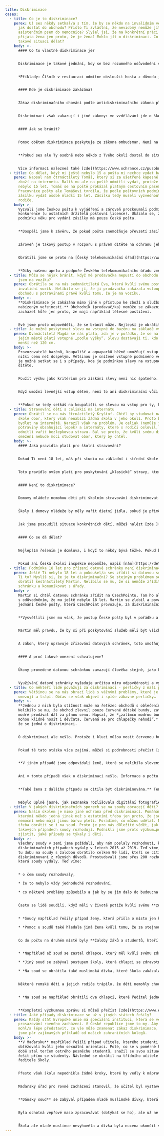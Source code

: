 ```yaml
---
title: Diskriminace
cases:
  - title: Co je to diskriminace?
    perex: Už ses někdy setkal/a s tím, že by se někdo na invalidním vozíku neměl
      jak dostat do obchodu? Přišlo Ti zvláštní, že nevidomý nemůže jít se svým
      asistenčním psem do nemocnice? Slyšel jsi, že na konkrétní práci nebyla
      přijata žena jen proto, že je žena? Mohlo jít o diskriminaci. Co se dá v
      takové situaci dělat?
    body: >-
      #### Co to vlastně diskriminace je?


      Diskriminace je takové jednání, kdy se bez rozumného odůvodnění s jednou osobou zachází ve stejné nebo srovnatelné situaci hůře než s jinou, a to na základě zakázaného diskriminačního důvodu. Takovým důvodem je rasa, etnický původ, národnost, pohlaví, sexuální orientace, věk, zdravotní postižení, náboženské vyznání, víra či světový názor.


      *Příklady: Číšník v restauraci odmítne obsloužit hosta z důvodu jeho příslušnosti k etnické skupině; na práci s vysokozdvižným vozíkem ve skladu není přijata žena, i když má potřebné vzdělání s odůvodněním, že ženy se na tuto práci nepřijímají.*


      #### Kde je diskriminace zakázána?


      Zákaz diskriminačního chování podle antidiskriminačního zákona platí v zaměstnání, podnikání, vzdělání, v sociální oblasti, zdravotní péči a poskytování zboží a služeb, včetně bydlení, pokud jsou nabízeny veřejnosti.


      Diskriminaci však zakazují i jiné zákony: ve vzdělávání jde o školský zákon, zákaz diskriminace v zaměstnání upravuje např. zákon o zaměstnanosti, zákoník práce a služební zákon, diskriminaci v podnikání postihuje i zákon o veřejných zakázkách, zákaz diskriminace při poskytování zboží a služeb je i součástí zákona o ochraně spotřebitele. Obecný a nejširší zákaz diskriminace je obsažen v Listině základních práv a svobod.


      #### Jak se bránit?


      Pomoc obětem diskriminace poskytuje ze zákona ombudsman. Není na to ale sám, ve většině oblastí popsaných v předchozím odstavci jsou ještě jiné instituce, co mohou pomoci (např. Oblastní inspektoráty práce, Česká školní inspekce, Česká obchodní inspekce apod.). A vždy je také možné se obrátit na soud.


      **Pokud ses ale Ty osobně nebo někdo z Tvého okolí dostal do situace, kdy mohlo jít o diskriminaci, neboj se zeptat a věc řešit. [Napiš nám](https://deti.ochrance.cz/kdo/jak/)** – **dáme Ti vědět, co je možné udělat. Nezavírej oči před diskriminací, jednou se může týkat i Tebe.** 


      Více informací nalezneš také [zde](https://www.ochrance.cz/pusobnost/rovne-zachazeni-a-diskriminace/).
  - title: Co dělat, když mi ještě nebylo 15 a pošta mi nechce vydat balík?
    perex: Napsal nám čtrnáctiletý Tomáš, který si za ušetřené kapesné objednal
      zboží na internetu. Balík mu ale na poště odmítli vydat, protože mu ještě
      nebylo 15 let. Tomáš se na poště prokázal platným cestovním pasem.
      Pracovnice pošty ale Tomášovi tvrdila, že podle poštovních podmínek nemůže
      zásilku vydat osobě mladší 15 let. Zásilku tedy museli vyzvednout Tomášovi
      rodiče.
    body: >-
      Vyzvali jsme Českou poštu k vyjádření a zároveň prozkoumali podmínky u
      konkurence (u ostatních držitelů poštovní licence). Ukázalo se, že
      podmínku věku pro vydání zásilky má pouze Česká pošta. 


      **Dospěli jsme k závěru, že pokud pošta znemožňuje převzetí zásilky osobě mladší 15 let, dopouští se přímé diskriminace této osoby z důvodu věku.** V daném případě tedy dochází k nezákonnému znevýhodnění osob mladších 15 let.


      Zároveň je takový postup v rozporu s právem dítěte na ochranu jeho soukromí, protože dochází ke svévolnému zasahování do jeho korespondence. Proto jsme doporučili České poště, aby poštovní podmínky upravila a požadavek minimálního věku odstranila. Pošta to odmítla.


      Obrátili jsme se proto na [Český telekomunikační úřad](https://www.ctu.cz/). Tento úřad je totiž povinen dohlížet na to, zda není spotřebitel v oblasti poštovních služeb diskriminován. Úřad měl stejný názor jako my, a proto přislíbil, že věc s Českou poštou napraví. 


      **Díky našemu apelu a podpoře Českého telekomunikačního úřadu změnila Česká pošta pravidla.**
  - title: Můžu se nějak bránit, když mě prodavačka nepustí do obchodu jen proto, že
      jsem na vozíku?
    perex: Obrátila se na nás sedmnáctiletá Eva, která kvůli svému postižení využívá
      invalidní vozík. Nelíbilo se jí, že ji prodavačka zakázala vstoupit do
      obchodu s potravinami právě kvůli tomu, že je na vozíku.
    body: >-
      **Diskriminace je zakázána mimo jiné v přístupu ke zboží a službám
      nabízeným veřejnosti.** Obchodník (prodavač/ka) nemůže se zákazníky
      zacházet hůře jen proto, že mají například tělesné postižení. 


      Evě jsme proto odpověděli, že se bránit může. Nejlepší je obrátit se na [Českou obchodní inspekc](http://www.coi.cz/)i, která je povinna řešit i zacházení obchodníků se zákazníky. Pokud by nezasáhla, můžeme její přístup prošetřit my. Takže jsme s Evou zůstali v kontaktu a ověřili si, že Česká obchodní inspekce byla v její věci aktivní.
  - title: Je možné poskytovat slevu na vstupné do bazénu na základě výšky?
    perex: Dvanáctiletá Magda se nás ptala, zda je v pořádku, že se na koupališti v
      jejím městě platí vstupné „podle výšky“. Slevu dostávají ti, kdo jsou
      menší než 120 cm.
    body: >-
      Provozovatelé bazénů, koupališť a aquaparků běžně umožňují vstup dětem za
      nižší cenu než dospělým. Většinou je snížené vstupné podmíněno věkem. Ale
      je možné setkat se i s případy, kde je podmínkou slevy na vstupném výška
      dítěte.


      Použít výšku jako kritérium pro získání slevy není nic špatného. Z pohledu antidiskriminačního zákona není výška zakázaným důvodem rozlišování. Provozovatel koupaliště či aquaparku nemusí žádné slevy poskytovat. Když se však rozhodne, že dá nižší vstupné dětem, sám si může určit, jak bude pojem „dítě“ vymezovat (jestli podle věku, nebo podle výšky).


      Když umožní levnější vstup dětem, není to ani diskriminační vůči dospělým. „Dětské“ vstupné obvykle slouží k menšímu zatěžování rodičů. Hlavně těch, kteří jdou na koupaliště či do aquaparku s dětmi. Vychází se z toho, že děti samotné většinou nemají vlastní majetek a vstupné platí z peněz dospělých. Sleva pro děti je tak pobídkou rodičům, aby navštívili koupaliště nebo aquapark společně s dětmi. Pokud by děti slevu neměly, cena za vstupné celé rodiny by byla vysoká a mohla by rodiče odradit. Tím pádem by se koupat nešly ani samotné děti. Provozovatelé se tak slevou pro děti snaží přilákat i jejich rodiče.


      **Pokud se tedy setkáš na koupališti se slevou na vstup pro ty, kdo projdou třeba pod tyčkou umístěnou v určité výšce, je to v pořádku. Tohle provozovatel dělat může.**
  - title: Stravování dětí s celiakií na internátu
    perex: Obrátil se na nás čtrnáctiletý Kryštof. Chtěl by studovat na střední
      škole obor, který však nenabízí žádná škola v jeho okolí. Proto by musel
      bydlet na internátě. Narazil však na problém. Je celiak (nemůže jíst
      potraviny obsahující lepek) a internáty, které s rodiči oslovil, mu
      odmítli vařit bezlepkovou stravu. Bál se proto, že kvůli svému dietnímu
      omezení nebude moci studovat obor, který by chtěl.
    body: >-
      #### Jaká pravidla platí pro školní stravování?


      Dokud Ti není 18 let, máš při studiu na základní i střední škole právo na školní stravování. Do něj patří i stravování v domovech mládeže (internátech). Ty mají dětem zajistit jídlo po celý den – od snídaně až po večeři.


      Toto pravidlo ovšem platí pro poskytování „klasické“ stravy, která poměrně často obsahuje lepek. Pravidla o školním stravování počítají i s možností bezlepkového stravování. **Pro internáty to však není povinnost, ale pouze možnost.** To znamená, že když budeš mít potvrzení od lékaře, že trpíš celiakií, domov mládeže Ti může poskytovat dietní stravování podle speciálně schválených receptur, ale také to dělat nemusí.


      #### Není to diskriminace?


      Domovy mládeže nemohou děti při školním stravování diskriminovat. Neměly by tedy s někým jednat hůře než s ostatními například jen kvůli jeho věku, barvě pleti, pohlaví nebo zdravotnímu postižení. Zakazuje jim to totiž [antidiskriminační zákon](https://zakonyprolidi.cz/cs/2009-198). 


      Školy i domovy mládeže by měly vařit dietní jídla, pokud je přiměřené to po nich požadovat. To nemusí být vždy. Podmínka přiměřenosti znamená, že je třeba posuzovat každý jednotlivý případ zvlášť (např. zjistit důvody, proč je v konkrétním případě příprava takového jídla obtížná). Teprve po zvážení všech důležitých informací je možné říci, zda mohlo nebo nemohlo dojít k diskriminaci.


      Jak jsme posoudili situace konkrétních dětí, můžeš nalézt [zde ](https://www.ochrance.cz/uploads-import/ESO/6059-2015-IP-Z.pdf)a [zde](https://www.ochrance.cz/fileadmin/user_upload/ESO/5679-2016-IP-zprava.pdf). Zprávy mluví o stravování ve školách, ale u domovů mládeže by situace měla být stejná. 


      #### Co se dá dělat?


      Nejlepším řešením je domluva, i když to někdy bývá těžké. Pokud by se žádná dohoda nepodařila, můžeš se obrátit na [Českou školní inspekci](https://csicr.cz/cz/Clanky/Jak-podavat-stiznosti). Možná by Ti mohla pomoci, protože se školnímu stravování dlouhodobě věnuje a může kontrolovat, zda školy a domovy mládeže neporušují právní předpisy (včetně zákazu diskriminace).


      Pokud ani Česká školní inspekce nepomůže, napiš [nám](https://deti.ochrance.cz/kdo/jak/). Můžeme posoudit, zda v Tvém konkrétním případě nedošlo k diskriminaci. Naše závěry pak můžeš použít jak pro jednání se školou, tak pro případné podání žaloby.
  - title: Podmínka 18 let pro zřízení datové schránky není diskriminační
    perex: Ještě Ti nebylo 18 let a pokoušel/a ses zřídit si datovou schránku? Nešlo
      Ti to? Myslíš si, že je to diskriminační? Se stejným problémem se na nás
      obrátil šestnáctiletý Martin. Nelíbilo se mu, že si nemůže zřídit datovou
      schránku a komunikovat s úřady.
    body: >-
      Martin si chtěl datovou schránku zřídit na CzechPointu. Tam ho ale odmítli
      s odůvodněním, že mu ještě nebylo 18 let. Martin se zlobil a považoval
      jednání České pošty, která CzechPoint provozuje, za diskriminační.


      **Vysvětlili jsme mu však, že postup České pošty byl v pořádku a že se o diskriminaci nejednalo. Jak to? Martin se u nás dočetl, že při poskytování služeb by si měli být všichni rovni. Zřízení datové schránky snad není službou veřejnosti?**


      Martin měl pravdu, že by si při poskytování služeb měli být všichni rovni. Stejně tak správně dovodil, že zřízení datové schránky je službou veřejnosti poskytovanou státem (konkrétně Ministerstvem vnitra). Avšak zákon (konkrétně ten antidiskriminační) připouští výjimky. Říká, že rozdílné zacházení je v pořádku, pokud to umožňují jiné zákony.


      A zákon, který upravuje zřizování datových schránek, toto umožňuje. Počítá s tím, že Ministerstvo vnitra zřídí datovou schránku pouze plně svéprávným osobám. Plnou svéprávnost pak člověk nabývá buď dovršením osmnácti let, nebo přiznáním soudem.


      #### A proč takové omezení schvalujeme?


      Úkony provedené datovou schránkou zavazují člověka stejně, jako kdyby například podepsal smlouvu. A pokud člověk datovou schránku pravidelně nekontroluje, může to pro něj mít i negativní důsledky. Například může prošvihnout nějakou důležitou lhůtu. 


      Využívání datové schránky vyžaduje určitou míru odpovědnosti a vyspělosti. Bylo by velmi složité posuzovat dostatečnou vyspělost každého mladého člověka pro každý dílčí úkon. Proto je vhodné nastavit jednotnou věkovou hranici, která bude míru vyspělosti a odpovědnosti předpokládat. Byť nemusí být vždy vnímána spravedlivě. V případě datových schránek je to 18 let (výjimečně 16 let se souhlasem soudu).
  - title: Co někteří lidé považují za diskriminaci - perličky z naší práce
    perex: Většinou se na nás obrací lidé s vážnými problémy, které je každodenně
      omezují a trápí. Občas se však objeví i spíše zábavné perličky…
    body: >-
      **Jednou z nich byla stížnost muže na řetězec obchodů s oblečením.**
      Nelíbilo se mu, že obchod zlevnil pouze červené dětské bundy, zatímco
      modré prodával dál za plnou cenu. Napsal, že *„zatímco modrou bundičku
      mohou klidně nosit i děvčata, červená se pro chlapečky nehodí“,* a tvrdil,
      že se jedná o diskriminaci.


      O diskriminaci ale nešlo. Protože i kluci můžou nosit červenou bundu. A protože slevy nemůžeme ve většině případů posuzovat jako diskriminaci. Obchody (a nejen ty) se slevami snaží především prodat více věcí (a vydělat tak více peněz). Jestliže sleva cílí jen na nějakou skupinu osob, měl by pro to existovat rozumný důvod a sleva by zároveň měla být přiměřená. Příkladem může být obchod s kutilskými potřebami, který své zboží na víkend zlevní pro ženy, které jinak v tomto obchodě moc nenakupují.


      Pokud tě tato otázka více zajímá, můžeš si podrobnosti přečíst [zde](https://eso.ochrance.cz/Nalezene/Edit/2380).


      **V jiném případě jsme odpovídali ženě, které se nelíbila slovenská učebnice, jejíž autoři přepočítali váhu planety Země na počet jablek o stejné váze.** Tvrdila, že výpočet je nesprávný a učebnice tak „diskriminuje“ slovenské žáky nepřesnou informací.


      Ani v tomto případě však o diskriminaci nešlo. Informace o počtu jablek stejné váhy jako je váha Země (ať už je správná nebo ne) nikoho neomezuje a ani nikomu neškodí. Omezení nebo poškození určité skupiny lidí je totiž základní podmínkou, abychom vůbec mohli o diskriminaci uvažovat. Navíc, jako česká instituce nemůžeme zasahovat do učebnic na Slovensku.


      **Také žena z dalšího případu se cítila být diskriminována.** Tentokrát internetovou seznamkou, která po ní požadovala nahrání digitální fotografie. Paní však měla pouze „klasické“ fotky, které chtěla naskenovat.


      Nebylo úplně jasné, jak seznamka rozlišovala digitální fotografie od těch naskenovaných a proč skenované fotky odmítala použít. Nemohli jsme však s ženou souhlasit v tom, že by ji seznamka diskriminovala z důvodu, že nemá digitální foťák. Diskriminace z důvodu majetku je totiž obecně zakázaná jen v pracovních věcech – například pokud firma nepřijme do práce člověka, který má exekuci. V tomto případě by se o diskriminaci někdy jednat mohlo. Jinak však majetek není sám o sobě diskriminačním důvodem.
  - title: V jakých diskriminačních sporech se na soudy obracejí děti?
    perex: Naším úkolem je mimo jiné ochrana před diskriminací. Pomáháme lidem, se
      kterými někdo jedná jinak než s ostatními třeba jen proto, že jsou starší,
      nemocní nebo mají jinou barvu pleti. Poradíme, co můžou udělat. Někdy je
      třeba obrátit se i na soud. Proto je pro nás důležité vědět, jak v
      takových případech soudy rozhodují. Podnikli jsme proto výzkum…pojď s námi
      zjistit, jaké případy se týkaly i dětí.
    body: >-
      Všechny soudy v zemi jsme požádali, aby nám poslaly rozhodnutí, která v
      diskriminačních případech vydaly v letech 2015 až 2019. Teď víme, že se za
      tu dobu na soudy s žalobou obrátilo celkem 90 lidí, kteří se cítili být
      diskriminovaní z různých důvodů. Prostudovali jsme přes 200 rozhodnutí,
      která soudy vydaly. Teď víme:


      * o čem soudy rozhodovaly,

      * že to nebylo vždy jednoduché rozhodování,

      * co některé problémy způsobilo a jak by se jim dalo do budoucna předejít.


      Často se lidé soudili, když měli v životě potíže kvůli svému **zdravotnímu postižení, věku nebo pohlaví.** Nejvíce lidí se pak soudilo kvůli potížím v práci. Vadilo jim například, že jsou v nevýhodě vůči mladším.


      * *Soudy například řešily případ ženy, která přišla o místo jen kvůli tomu, že byla těhotná.*

      * *Pomoc u soudů také hledala jiná žena kvůli tomu, že za stejnou práci měla dostávat menší výplatu než muži.*


      Co do počtu na druhém místě byly **žaloby žáků a studentů, kteří měli různé trable se školou**. A nešlo přitom o známky.


      * *Například až soud se zastal chlapce, který měl kvůli svému zdravotnímu postižení problém najít školu, která by ho přijala. Nejdříve chodil do tzv. speciální školy. Protože byl hodně chytrý, v pedagogické poradně mu doporučili, aby přestoupil do běžné školy v místě, kde bydlí. Mohl by se tak učit společně se svými kamarády z okolí. Ředitelce školy se to nelíbilo. A tak ho nepřijala jen proto, že by s ním bylo kvůli jeho zdravotnímu postižení víc práce.*

      * *Jiný soud se zabýval postupem školy, která chlapci se zdravotním postižením nedovolila navštěvovat školní družinu.* 

      * *Na soud se obrátila také muslimská dívka, které škola zakázala mít při výuce na hlavě šátek.*


      Některé romské děti a jejich rodiče trápilo, že děti nemohly chodit do školy s neromskými dětmi.


      * *Na soud se například obrátili dva chlapci, které ředitel jedné základní školy nechtěl přijmout do první třídy kvůli tomu, že jsou Romové. Do novin ředitel školy řekl, že by takových dětí ve škole nemělo být moc. Soud se dětí zastal a škola se jim musela omluvit. Do školy nakonec nastoupit mohly.*


      **Kompletní výzkumnou zprávu si můžeš přečíst [zde](https://www.ochrance.cz/dokument/rozhodovani_ceskych_soudu_o_diskriminacnich_sporech_2015_2019/2020-vyzkum_judikatura-dis.pdf).**
  - title: Jaké případy diskriminace se už v jiných státech řešily?
    perex: Každý stát Evropské unie má speciální instituci, která se věnuje
      prosazování rovného zacházení. V České republice jsme to my. Aby sis
      mohl/a lépe představit, co vše může znamenat zákaz diskriminace, vybrali
      jsme pár zajímavých příkladů od našich zahraničních kolegů.
    body: >-
      **V Maďarsku** například řešili případ učitele, kterého studenti
      obtěžovali kvůli jeho sexuální orientaci. Poté, co se v poměrně krátké
      době stal terčem ostrého posměchu studentů, snažil se svou situaci marně
      řešit přímo se studenty. Následně se obrátil na třídního učitele a na
      ředitele školy. 


      Přesto však škola nepodnikla žádné kroky, které by vedly k nápravě. Studenti na konci školního roku obdrželi samé dobré známky z chování, naopak učiteli škola neprodloužila na konci roku pracovní smlouvu. 


      Maďarský úřad pro rovné zacházení stanovil, že učitel byl vystaven přímé diskriminaci v souvislosti s jeho propuštěním, stejně jako obtěžování ze strany studentů. Přestože škola zcela selhala při řešení situace, neuložil jí úřad pokutu. A to z důvodu, že se snažila během celého řízení hledat smírné řešení pro obě strany. Mimo jiné nabídla učiteli, že ho znovu zaměstná. Ten však nabídku odmítl.


      **Dánský soud** se zabýval případem mladé muslimské dívky, která byla studentkou odborné školy pro nutriční asistentky. V rámci školní praxe po ní škola požadovala, aby ochutnávala vepřové maso. To však dívka odmítala kvůli svému náboženství. 


      Byla ochotná vepřové maso zpracovávat (dotýkat se ho), ale už ne ho jíst. Studentka uváděla, že v ostatních odborných školách nikdo studenty maso ochutnávat nenutí. Chtěla povolit výjimku z náboženských důvodů. Předložila i dopis od ministra školství, který ji podpořil. 


      Škola ale mladé muslimce nevyhověla a dívka byla nucena ukončit své vzdělávání. Daným případem se nejprve zabýval dánský Úřad pro rovné zacházení (Board of Equal Treatment), který shledal, že se jedná o nepřímou diskriminaci a přiznal studentce náhradu ve výši 75 000 dánských korun (přibližně 250 000,- Kč). Případ nyní řeší soud.
---
```

